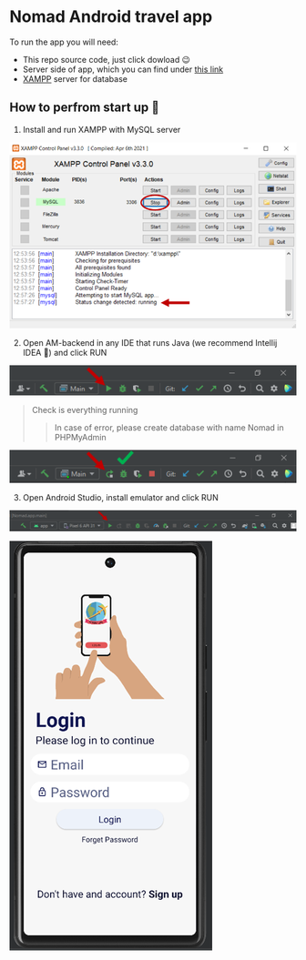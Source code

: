 # Nomad Android travel app
To run the app you will need:
* This repo source code, just click dowload 😉
* Server side of app, which you can find under  [this link](https://github.com/CoyotWilly/AM-backend.git)
* [XAMPP](https://www.apachefriends.org/pl/download.html) server for database

## How to perfrom start up 🛫
1. Install and run XAMPP with MySQL server

![xampp status RUNNING](https://github.com/CoyotWilly/nomad-app/blob/master/readme_files/xampp_config.png)

2. Open AM-backend in any IDE that runs Java (we recommend Intellij IDEA 🤫) and click RUN

![backend run img](https://github.com/CoyotWilly/nomad-app/blob/master/readme_files/backend_run.png)

>Check is everything running
>>In case of error, please create database with name Nomad in PHPMyAdmin

![backend running img](https://github.com/CoyotWilly/nomad-app/blob/master/readme_files/backend_OK.png)

3. Open Android Studio, install emulator and click RUN

![android studio run](https://github.com/CoyotWilly/nomad-app/blob/master/readme_files/droid_run.png)

![project is running](https://github.com/CoyotWilly/nomad-app/blob/master/readme_files/done.png)
